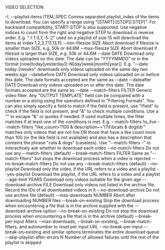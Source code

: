 VIDEO SELECTION

-I, --playlist-items ITEM_SPEC  Comma separated playlist_index of the items
                                to download. You can specify a range using
                                "[START]:[STOP][:STEP]". For backward
                                compatibility, START-STOP is also supported.
                                Use negative indices to count from the right
                                and negative STEP to download in reverse
                                order. E.g. "-I 1:3,7,-5::2" used on a
                                playlist of size 15 will download the items
                                at index 1,2,3,7,11,13,15
--min-filesize SIZE             Abort download if filesize is smaller than
                                SIZE, e.g. 50k or 44.6M
--max-filesize SIZE             Abort download if filesize is larger than
                                SIZE, e.g. 50k or 44.6M
--date DATE                     Download only videos uploaded on this date.
                                The date can be "YYYYMMDD" or in the format 
                                [now|today|yesterday][-N[day|week|month|year]].
                                E.g. "--date today-2weeks" downloads only
                                videos uploaded on the same day two weeks ago
--datebefore DATE               Download only videos uploaded on or before
                                this date. The date formats accepted are the
                                same as --date
--dateafter DATE                Download only videos uploaded on or after
                                this date. The date formats accepted are the
                                same as --date
--match-filters FILTER          Generic video filter. Any "OUTPUT TEMPLATE"
                                field can be compared with a number or a
                                string using the operators defined in
                                "Filtering Formats". You can also simply
                                specify a field to match if the field is
                                present, use "!field" to check if the field
                                is not present, and "&" to check multiple
                                conditions. Use a "\" to escape "&" or
                                quotes if needed. If used multiple times,
                                the filter matches if at least one of the
                                conditions is met. E.g. --match-filters
                                !is_live --match-filters "like_count>?100 &
                                description~='(?i)\bcats \& dogs\b'" matches
                                only videos that are not live OR those that
                                have a like count more than 100 (or the like
                                field is not available) and also has a
                                description that contains the phrase "cats &
                                dogs" (caseless). Use "--match-filters -" to
                                interactively ask whether to download each
                                video
--no-match-filters              Do not use any --match-filters (default)
--break-match-filters FILTER    Same as "--match-filters" but stops the
                                download process when a video is rejected
--no-break-match-filters        Do not use any --break-match-filters (default)
--no-playlist                   Download only the video, if the URL refers
                                to a video and a playlist
--yes-playlist                  Download the playlist, if the URL refers to
                                a video and a playlist
--age-limit YEARS               Download only videos suitable for the given
                                age
--download-archive FILE         Download only videos not listed in the
                                archive file. Record the IDs of all
                                downloaded videos in it
--no-download-archive           Do not use archive file (default)
--max-downloads NUMBER          Abort after downloading NUMBER files
--break-on-existing             Stop the download process when encountering
                                a file that is in the archive supplied with
                                the --download-archive option
--no-break-on-existing          Do not stop the download process when
                                encountering a file that is in the archive
                                (default)
--break-per-input               Alters --max-downloads, --break-on-existing,
                                --break-match-filters, and autonumber to
                                reset per input URL
--no-break-per-input            --break-on-existing and similar options
                                terminates the entire download queue
--skip-playlist-after-errors N  Number of allowed failures until the rest of
                                the playlist is skipped